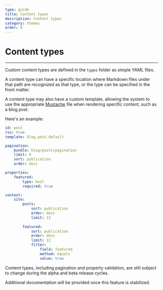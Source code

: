 ```yaml
---
type: guide
title: Content types
description: Content types
category: themes
order: 6
---
```


# Content types
---

Custom content types are defined in the `types` folder as simple YAML files.

A content type can have a specific location where Markdown files under that path are recognized as that type, or the type can be specified in the front matter.

A content type may also have a custom template, allowing the system to use the appropriate [Mustache](/docs/themes/mustache-templates/) file when rendering specific content, such as a blog post.

Here's an example:

```yaml
id: post
rss: true
template: blog.post.default

pagination:
    bundle: blog/posts/pagination
    limit: 9
    sort: publication
    order: desc

properties:
    featured:
        type: bool
        required: true

context:
    site:
        posts:
            sort: publication
            order: desc
            limit: 12
        
        featured:
            sort: publication
            order: desc
            limit: 12
            filter:
                field: featured
                method: equals
                value: true

```

Content types, including pagination and property validation, are still subject to change during the alpha and beta release cycles. 

Additional documentation will be provided once this feature is stabilized.